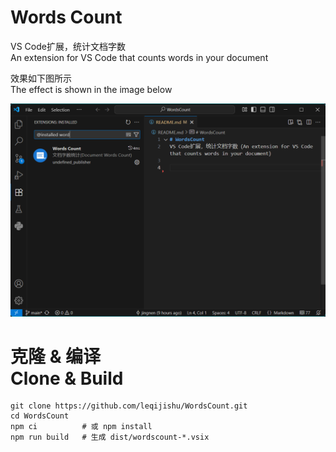 # Words Count
VS Code扩展，统计文档字数<br />
An extension for VS Code that counts words in your document

效果如下图所示<br />
The effect is shown in the image below

![preview](./assets/snapshots/wordscount.png)

<h1>
克隆 & 编译
<br />
Clone & Build
</h1>

```
git clone https://github.com/leqijishu/WordsCount.git
cd WordsCount
npm ci          # 或 npm install
npm run build   # 生成 dist/wordscount-*.vsix
```